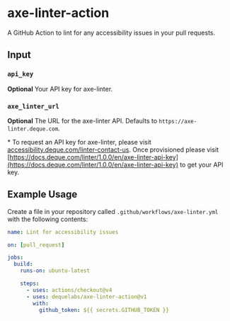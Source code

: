 # axe-linter-action

A GitHub Action to lint for any accessibility issues in your pull requests.

## Input

### `api_key`

**Optional** Your API key for axe-linter.

### `axe_linter_url`

**Optional** The URL for the axe-linter API. Defaults to `https://axe-linter.deque.com`.

\* To request an API key for axe-linter, please visit [accessibility.deque.com/linter-contact-us](https://accessibility.deque.com/linter-contact-us). Once provisioned please visit [https://docs.deque.com/linter/1.0.0/en/axe-linter-api-key](https://docs.deque.com/linter/1.0.0/en/axe-linter-api-key) to get your API key.

## Example Usage

Create a file in your repository called `.github/workflows/axe-linter.yml` with the following contents:

```yaml
name: Lint for accessibility issues

on: [pull_request]

jobs:
  build:
    runs-on: ubuntu-latest

    steps:
      - uses: actions/checkout@v4
      - uses: dequelabs/axe-linter-action@v1
        with:
          github_token: ${{ secrets.GITHUB_TOKEN }}
```
